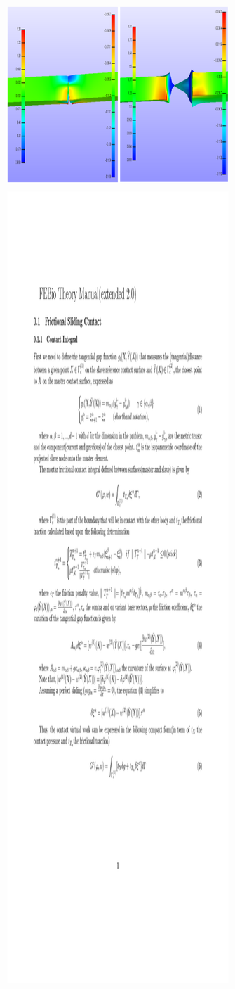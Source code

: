 
 <br>
<img src="largedeformationteartest.png" alt="Example" width="1000" height="400" />
 </br>
 <br>
 <img src="0001.jpg" alt="Example" width="1000" height="1800" />
 </br>

